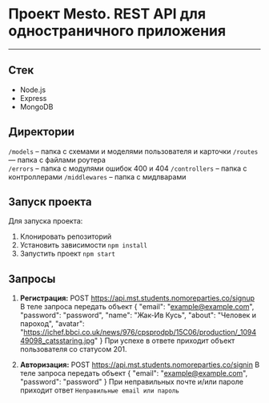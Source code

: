 # Проект Mesto. REST API для одностраничного приложения

---

## Стек

- Node.js
- Express
- MongoDB

## Директории

`/models` – папка с схемами и моделями пользователя и карточки
`/routes` — папка с файлами роутера  
`/errors` – папка с модулями ошибок 400 и 404
`/controllers` – папка с контроллерами
`/middlewares` – папка с мидлварами

## Запуск проекта

Для запуска проекта:
1. Клонировать репозиторий
2. Установить зависимости `npm install`
3. Запустить проект `npm start`

## Запросы
1. **Регистрация:**
  POST https://api.mst.students.nomoreparties.co/signup
  В теле запроса передать объект 
    { "email": "example@example.com",
      "password": "password",
      "name": "Жак-Ив Кусь",
      "about": "Человек и пароход",
      "avatar": "https://ichef.bbci.co.uk/news/976/cpsprodpb/15C06/production/_109449098_catsstaring.jpg"
    }
  При успехе в ответе приходит объект пользователя со статусом 201.
  
  
2. **Авторизация:**
  POST https://api.mst.students.nomoreparties.co/signin
  В теле запроса передать объект 
    {
      "email": "example@example.com",
      "password": "password"
    }
  При неправильных почте и/или пароле приходит ответ `Неправильные email или пароль`

